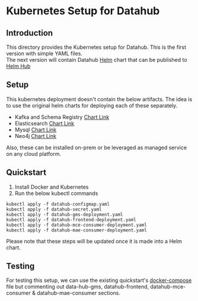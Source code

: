 # Kubernetes  Setup for Datahub

## Introduction
This directory provides the Kubernetes setup for Datahub.  This is the first version with simple YAML files.  
The next version will contain Datahub [Helm](https://helm.sh/) chart that can be published to [Helm Hub](https://hub.helm.sh/)

## Setup
This kubernetes deployment doesn't contain the below artifacts. The idea is to use the original helm charts for deploying each of these separately.   

* Kafka and Schema Registry [Chart Link](https://hub.helm.sh/charts/incubator/kafka)
* Elasticsearch [Chart Link](https://hub.helm.sh/charts/elastic/elasticsearch)
* Mysql [Chart Link](https://hub.helm.sh/charts/stable/mysql)
* Neo4j [Chart Link](https://hub.helm.sh/charts/stable/neo4j)

Also, these can be installed on-prem or be leveraged as managed service on any cloud platform.

## Quickstart
1. Install Docker and Kubernetes
2. Run the below kubectl commands
```
kubectl apply -f datahub-configmap.yaml
kubectl apply -f datahub-secret.yaml
kubectl apply -f datahub-gms-deployment.yaml
kubectl apply -f datahub-frontend-deployment.yaml
kubectl apply -f datahub-mce-consumer-deployment.yaml
kubectl apply -f datahub-mae-consumer-deployment.yaml
```  
Please note that these steps will be updated once it is made into a Helm chart.


## Testing
For testing this setup, we can use the existing quickstart's [docker-compose](https://github.com/linkedin/datahub/blob/master/docker/quickstart/docker-compose.yml) file but commenting out data-hub-gms, datahub-frontend, datahub-mce-consumer & datahub-mae-consumer sections.